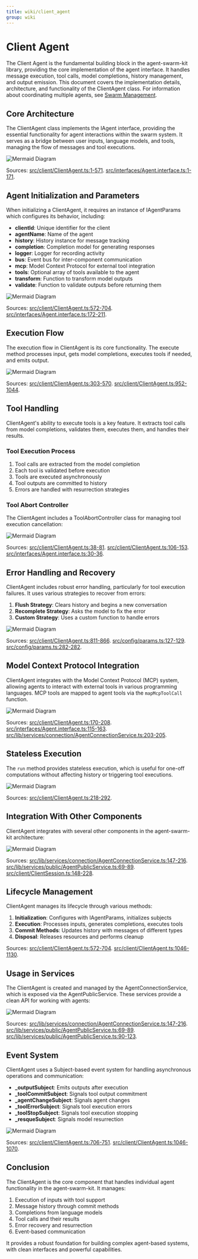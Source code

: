 ```yaml
---
title: wiki/client_agent
group: wiki
---
```


# Client Agent

The Client Agent is the fundamental building block in the agent-swarm-kit library, providing the core implementation of the agent interface. It handles message execution, tool calls, model completions, history management, and output emission. This document covers the implementation details, architecture, and functionality of the ClientAgent class. For information about coordinating multiple agents, see [Swarm Management](#2.2).

## Core Architecture

The ClientAgent class implements the IAgent interface, providing the essential functionality for agent interactions within the swarm system. It serves as a bridge between user inputs, language models, and tools, managing the flow of messages and tool executions.

![Mermaid Diagram](./diagrams\3_Client_Agent_0.svg)

Sources: [src/client/ClientAgent.ts:1-571](). [src/interfaces/Agent.interface.ts:1-171]().

## Agent Initialization and Parameters

When initializing a ClientAgent, it requires an instance of IAgentParams which configures its behavior, including:

- **clientId**: Unique identifier for the client
- **agentName**: Name of the agent
- **history**: History instance for message tracking
- **completion**: Completion model for generating responses
- **logger**: Logger for recording activity
- **bus**: Event bus for inter-component communication
- **mcp**: Model Context Protocol for external tool integration
- **tools**: Optional array of tools available to the agent
- **transform**: Function to transform model outputs
- **validate**: Function to validate outputs before returning them

![Mermaid Diagram](./diagrams\3_Client_Agent_1.svg)

Sources: [src/client/ClientAgent.ts:572-704](). [src/interfaces/Agent.interface.ts:172-211]().

## Execution Flow

The execution flow in ClientAgent is its core functionality. The execute method processes input, gets model completions, executes tools if needed, and emits output.

![Mermaid Diagram](./diagrams\3_Client_Agent_2.svg)

Sources: [src/client/ClientAgent.ts:303-570](). [src/client/ClientAgent.ts:952-1044]().

## Tool Handling

ClientAgent's ability to execute tools is a key feature. It extracts tool calls from model completions, validates them, executes them, and handles their results.

### Tool Execution Process

1. Tool calls are extracted from the model completion
2. Each tool is validated before execution
3. Tools are executed asynchronously
4. Tool outputs are committed to history
5. Errors are handled with resurrection strategies

### Tool Abort Controller

The ClientAgent includes a ToolAbortController class for managing tool execution cancellation:

![Mermaid Diagram](./diagrams\3_Client_Agent_3.svg)

Sources: [src/client/ClientAgent.ts:38-81](). [src/client/ClientAgent.ts:106-153](). [src/interfaces/Agent.interface.ts:30-36]().

## Error Handling and Recovery

ClientAgent includes robust error handling, particularly for tool execution failures. It uses various strategies to recover from errors:

1. **Flush Strategy**: Clears history and begins a new conversation
2. **Recomplete Strategy**: Asks the model to fix the error
3. **Custom Strategy**: Uses a custom function to handle errors

![Mermaid Diagram](./diagrams\3_Client_Agent_4.svg)

Sources: [src/client/ClientAgent.ts:811-866](). [src/config/params.ts:127-129](). [src/config/params.ts:282-282]().

## Model Context Protocol Integration

ClientAgent integrates with the Model Context Protocol (MCP) system, allowing agents to interact with external tools in various programming languages. MCP tools are mapped to agent tools via the `mapMcpToolCall` function.

![Mermaid Diagram](./diagrams\3_Client_Agent_5.svg)

Sources: [src/client/ClientAgent.ts:170-208](). [src/interfaces/Agent.interface.ts:115-163](). [src/lib/services/connection/AgentConnectionService.ts:203-205]().

## Stateless Execution

The `run` method provides stateless execution, which is useful for one-off computations without affecting history or triggering tool executions.

![Mermaid Diagram](./diagrams\3_Client_Agent_6.svg)

Sources: [src/client/ClientAgent.ts:218-292]().

## Integration With Other Components

ClientAgent integrates with several other components in the agent-swarm-kit architecture:

![Mermaid Diagram](./diagrams\3_Client_Agent_7.svg)

Sources: [src/lib/services/connection/AgentConnectionService.ts:147-216](). [src/lib/services/public/AgentPublicService.ts:69-89](). [src/client/ClientSession.ts:148-228]().

## Lifecycle Management

ClientAgent manages its lifecycle through various methods:

1. **Initialization**: Configures with IAgentParams, initializes subjects
2. **Execution**: Processes inputs, generates completions, executes tools
3. **Commit Methods**: Updates history with messages of different types
4. **Disposal**: Releases resources and performs cleanup

Sources: [src/client/ClientAgent.ts:572-704](). [src/client/ClientAgent.ts:1046-1130]().

## Usage in Services

The ClientAgent is created and managed by the AgentConnectionService, which is exposed via the AgentPublicService. These services provide a clean API for working with agents:

![Mermaid Diagram](./diagrams\3_Client_Agent_8.svg)

Sources: [src/lib/services/connection/AgentConnectionService.ts:147-216](). [src/lib/services/public/AgentPublicService.ts:69-89](). [src/lib/services/public/AgentPublicService.ts:90-123]().

## Event System

ClientAgent uses a Subject-based event system for handling asynchronous operations and communication:

- **_outputSubject**: Emits outputs after execution
- **_toolCommitSubject**: Signals tool output commitment
- **_agentChangeSubject**: Signals agent changes
- **_toolErrorSubject**: Signals tool execution errors
- **_toolStopSubject**: Signals tool execution stopping
- **_resqueSubject**: Signals model resurrection

![Mermaid Diagram](./diagrams\3_Client_Agent_9.svg)

Sources: [src/client/ClientAgent.ts:706-751](). [src/client/ClientAgent.ts:1046-1070]().

## Conclusion

The ClientAgent is the core component that handles individual agent functionality in the agent-swarm-kit. It manages:

1. Execution of inputs with tool support
2. Message history through commit methods
3. Completions from language models
4. Tool calls and their results
5. Error recovery and resurrection
6. Event-based communication

It provides a robust foundation for building complex agent-based systems, with clean interfaces and powerful capabilities.